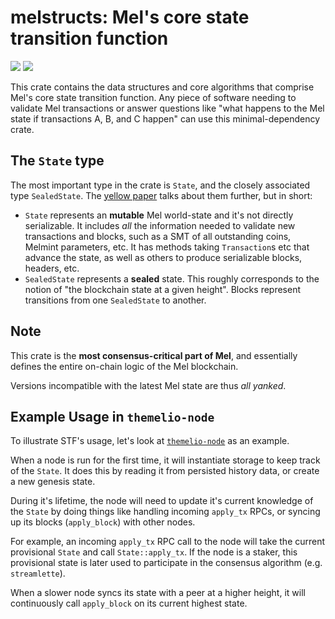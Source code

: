 # melstructs: Mel's core state transition function

[![](https://img.shields.io/crates/v/melstructs)](https://crates.io/crates/melstructs)
![](https://img.shields.io/crates/l/melstructs)

This crate contains the data structures and core algorithms that comprise Mel's core state transition function.
Any piece of software needing to validate Mel transactions or answer questions like
"what happens to the Mel state if transactions A, B, and C happen" can use this minimal-dependency crate.

## The `State` type

The most important type in the crate is `State`, and the closely associated type `SealedState`. The [yellow paper](https://docs.themelio.org/specifications/yellow/) talks about them further, but in short:

- `State` represents an **mutable** Mel world-state and it's not directly serializable. It includes _all_ the information needed to validate new transactions and blocks, such as a SMT of all outstanding coins, Melmint parameters, etc. It has methods taking `Transaction`s etc that advance the state, as well as others to produce serializable blocks, headers, etc.
- `SealedState` represents a **sealed** state. This roughly corresponds to the notion of "the blockchain state at a given height". Blocks represent transitions from one `SealedState` to another.

## Note

This crate is the **most consensus-critical part of Mel**, and essentially defines the entire on-chain logic of the Mel blockchain.

Versions incompatible with the latest Mel state are thus _all yanked_.

## Example Usage in `themelio-node`

To illustrate STF's usage, let's look at [`themelio-node`](https://github.com/themeliolabs/themelio-node) as an example.

When a node is run for the first time, it will instantiate storage to keep track of the `State`. It does this by reading it from persisted history data, or create a new genesis state.

During it's lifetime, the node will need to update it's current knowledge of the `State` by doing things like handling incoming `apply_tx` RPCs, or syncing up its blocks (`apply_block`) with other nodes.

For example, an incoming `apply_tx` RPC call to the node will take the current provisional `State` and call `State::apply_tx`. If the node is a staker, this provisional state is later used to participate in the consensus algorithm (e.g. `streamlette`).

When a slower node syncs its state with a peer at a higher height, it will continuously call `apply_block` on its current highest state.
